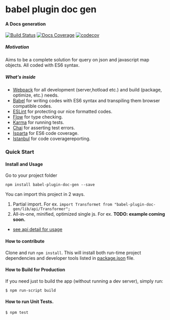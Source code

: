 # babel plugin doc gen

#### A Docs generation

[![Build Status](https://travis-ci.org/kbukum/babel-plugin-doc-gen.svg?branch=master)](https://travis-ci.org/kbukum/babel-plugin-doc-gen)
[![Docs Coverage](https://doc.esdoc.org/github.com/kbukum/babel-plugin-doc-gen/badge.svg)](https://doc.esdoc.org/github.com/kbukum/babel-plugin-doc-gen)
[![codecov](https://codecov.io/gh/kbukum/babel-plugin-doc-gen/branch/master/graph/badge.svg)](https://codecov.io/gh/kbukum/babel-plugin-doc-gen)


##### Motivation

Aims to be a complete solution for query on json and javascript map objects. All coded with ES6 syntax.

##### What's inside

* [Webpack](https://webpack.github.io/) for all development (server,hotload etc.) and build (package, optimize, etc.) needs.
* [Babel](https://babeljs.io/flow) for writing codes with ES6 syntax and transpiling them browser compatible codes. 
* [ESLint](http://eslint.org/) for protecting our nice formatted codes.
* [Flow](http://flowtype.org/) for type checking.
* [Karma](https://karma-runner.github.io/0.13/index.html) for running tests.
* [Chai](http://chaijs.com/) for asserting test errors.
* [Isparta](https://github.com/douglasduteil/isparta) for ES6 code coverage.
* [Istanbul](https://github.com/gotwarlost/istanbul) for code coveragereporting.

### Quick Start

#### Install and Usage
Go to your project folder
```shell
npm install babel-plugin-doc-gen --save
```
You can import this project in 2 ways.

1. Partial import. For ex. `import Transformet from "babel-plugin-doc-gen/lib/api/Transformer";`
2. All-in-one, minified, optimized single js. For ex. **TODO: example coming soon.**

* [see api detail for usage](./manual/api.md)

    
#### How to contribute
Clone and run `npm install`. This will install both run-time project dependencies and developer tools listed
in [package.json](./package.json) file.

#### How to Build for Production

If you need just to build the app (without running a dev server), simply run:

```shell
$ npm run-script build
```
 
####  How to run Unit Tests.

```shell
$ npm test
```
